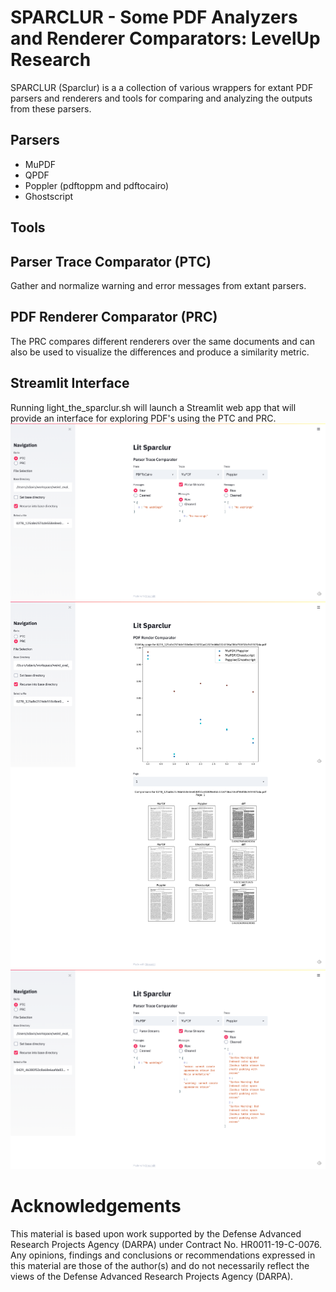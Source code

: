 # SPARCLUR - Some PDF Analyzers and Renderer Comparators: LevelUp Research

SPARCLUR (Sparclur) is a a collection of various wrappers for extant PDF 
parsers and renderers and tools for comparing and analyzing the outputs from
these parsers.

## Parsers
* MuPDF
* QPDF
* Poppler (pdftoppm and pdftocairo)
* Ghostscript

## Tools
## Parser Trace Comparator (PTC)
Gather and normalize warning and error messages from extant parsers.

## PDF Renderer Comparator (PRC)

The PRC compares different renderers over the same documents and can also be used
to visualize the differences and produce a similarity metric.

## Streamlit Interface

Running light_the_sparclur.sh will launch a Streamlit web app that will provide an interface for 
exploring PDF's using the PTC and PRC.
![](./images/lit_sparclur_ptc_no_warnings.png)
![](./images/lit_sparclur_prc_2.png)
![](./images/lit_sparclur_ptc_warnings.png)

# Acknowledgements

This material is based upon work supported by the Defense Advanced Research 
Projects Agency (DARPA) under Contract No. HR0011-19-C-0076. Any opinions, 
findings and conclusions or recommendations expressed in this material are 
those of the author(s) and do not necessarily reflect the views of the 
Defense Advanced Research Projects Agency (DARPA).
